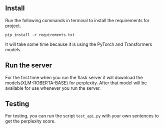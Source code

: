 ## Install
Run the following commands in terminal to install the requirements for project.
```shell
pip install -r requirements.txt
```
It will take some time because it is using the PyTorch and Transformers models.

## Run the server
For the first time when you run the flask server it will download the models(XLM-ROBERTA-BASE) for
perplexity. After that model will be available for use whenever you run the server.

## Testing
For testing, you can run the script `test_api.py` with your own sentences to get the perplexity score.
